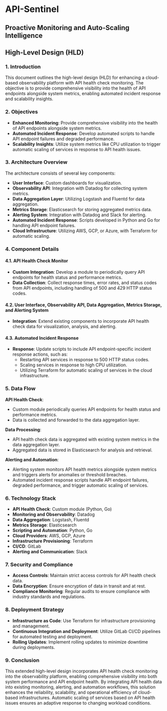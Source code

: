 # API-Sentinel
## Proactive Monitoring and Auto-Scaling Intelligence


## High-Level Design (HLD)

### 1. Introduction

This document outlines the high-level design (HLD) for enhancing a cloud-based observability platform with API health check monitoring. The objective is to provide comprehensive visibility into the health of API endpoints alongside system metrics, enabling automated incident response and scalability insights.

### 2. Objectives

- **Enhanced Monitoring**: Provide comprehensive visibility into the health of API endpoints alongside system metrics.
- **Automated Incident Response**: Develop automated scripts to handle API endpoint failures and degraded performance.
- **Scalability Insights**: Utilize system metrics like CPU utilization to trigger automatic scaling of services in response to API health issues.

### 3. Architecture Overview

The architecture consists of several key components:

- **User Interface**: Custom dashboards for visualization.
- **Observability API**: Integration with Datadog for collecting system metrics.
- **Data Aggregation Layer**: Utilizing Logstash and Fluentd for data aggregation.
- **Metrics Storage**: Elasticsearch for storing aggregated metrics data.
- **Alerting System**: Integration with Datadog and Slack for alerting.
- **Automated Incident Response**: Scripts developed in Python and Go for handling API endpoint failures.
- **Cloud Infrastructure**: Utilizing AWS, GCP, or Azure, with Terraform for automatic scaling.

### 4. Component Details

#### 4.1. API Health Check Monitor

- **Custom Integration**: Develop a module to periodically query API endpoints for health status and performance metrics.
- **Data Collection**: Collect response times, error rates, and status codes from API endpoints, including handling of 500 and 429 HTTP status codes.

#### 4.2. User Interface, Observability API, Data Aggregation, Metrics Storage, and Alerting System

- **Integration**: Extend existing components to incorporate API health check data for visualization, analysis, and alerting.

#### 4.3. Automated Incident Response

- **Response**: Update scripts to include API endpoint-specific incident response actions, such as:
  - Restarting API services in response to 500 HTTP status codes.
  - Scaling services in response to high CPU utilization.
  - Utilizing Terraform for automatic scaling of services in the cloud infrastructure.

### 5. Data Flow

**API Health Check**:
- Custom module periodically queries API endpoints for health status and performance metrics.
- Data is collected and forwarded to the data aggregation layer.

**Data Processing**:
- API health check data is aggregated with existing system metrics in the data aggregation layer.
- Aggregated data is stored in Elasticsearch for analysis and retrieval.

**Alerting and Automation**:
- Alerting system monitors API health metrics alongside system metrics and triggers alerts for anomalies or threshold breaches.
- Automated incident response scripts handle API endpoint failures, degraded performance, and trigger automatic scaling of services.

### 6. Technology Stack

- **API Health Check**: Custom module (Python, Go)
- **Monitoring and Observability**: Datadog
- **Data Aggregation**: Logstash, Fluentd
- **Metrics Storage**: Elasticsearch
- **Scripting and Automation**: Python, Go
- **Cloud Providers**: AWS, GCP, Azure
- **Infrastructure Provisioning**: Terraform
- **CI/CD**: GitLab
- **Alerting and Communication**: Slack

### 7. Security and Compliance

- **Access Controls**: Maintain strict access controls for API health check data.
- **Data Encryption**: Ensure encryption of data in transit and at rest.
- **Compliance Monitoring**: Regular audits to ensure compliance with industry standards and regulations.

### 8. Deployment Strategy

- **Infrastructure as Code**: Use Terraform for infrastructure provisioning and management.
- **Continuous Integration and Deployment**: Utilize GitLab CI/CD pipelines for automated testing and deployment.
- **Rolling Updates**: Implement rolling updates to minimize downtime during deployments.

### 9. Conclusion

This extended high-level design incorporates API health check monitoring into the observability platform, enabling comprehensive visibility into both system performance and API endpoint health. By integrating API health data into existing monitoring, alerting, and automation workflows, this solution enhances the reliability, scalability, and operational efficiency of cloud-based infrastructures. Automatic scaling of services based on API health issues ensures an adaptive response to changing workload conditions.
